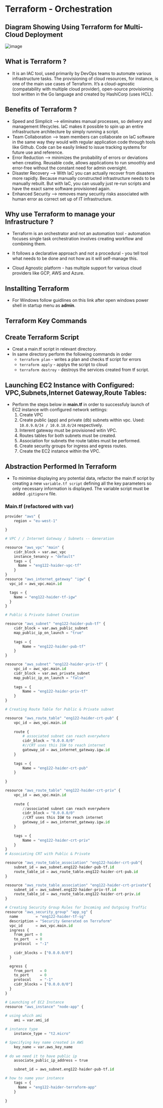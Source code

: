 # Terraform - Orchestration

## Diagram Showing Using Terraform for Multi-Cloud Deployment

![image](https://user-images.githubusercontent.com/97620055/189123364-ee2d3e4a-4bfc-4ebd-9b5a-35482c4b830b.png)

## What is Terraform ?

- It is an IAC tool, used primarily by DevOps teams to automate various infrastructure tasks. The provisioning of cloud resources, for instance, is one of the main use cases of Terraform. It’s a cloud-agnostic (compatability with multiple cloud provider), open-source provisioning tool written in the Go language and created by HashiCorp (uses HCL).

## Benefits of Terraform ?

- Speed and Simplicit --> eliminates manual processes, so delivery and management lifecycles. IaC makes it possible to spin up an entire infrastructure architecture by simply running a script.
- Team Collaboration --> team members can collaborate on IaC software in the same way they would with regular application code through tools like Github. Code can be easily linked to issue tracking systems for future use and reference.
- Error Reduction -->  minimizes the probability of errors or deviations when creating. Reusable code, allows applications to run smoothly and error-free without the constant need for admin oversight.
- Disaster Recovery --> With IaC you can actually recover from disasters more rapidly. Because manually constructed infrastructure needs to be manually rebuilt. But with IaC, you can usually just re-run scripts and have the exact same software provisioned again.
- Enhanced Security --> removes many security risks associated with human error as correct set up of IT infrastructure. 

## Why use Terraform to manage your Infrastructure ?

- Terraform is an orchestrator and not an automation tool - automation focuses single task orchestration involves creating workflow and combining them. 

- It follows a declarative approach and not a procedural - you tell tool what needs to be done and not how as it will self-manage this. 

- Cloud Agnostic platform - has multiple support for various cloud providers like GCP, AWS and Azure. 


## Installting Terraform

- For Windows follow guidlines on this link after open windows power shell in startup menu as **admin**.

## Terraform Key Commands

## Create Terraform Script

- Creat a main.tf script in relevant directory.
- In same directory perform the following commands in order
    - `terraform plan` - writes a plan and checks tf script for errors
    - `terraform apply` - applys the script to cloud
    - `terraform destroy` - destroys the services created from tf script.
  
## Launching EC2 Instance with Configured: VPC,Subnets,Internet Gateway,Route Tables:

- Perform the steps below in **main.tf** in order to successfuly launch of EC2 instance with configured network settings:
    1. Create VPC 
    2. Create public (app) and private (db) subnets within vpc. Used: `10.0.9.0/24 / 10.0.18.0/24` respectively.
    3. Interent gateway must be provisioned witin VPC. 
    4. Routes tables for both subnets must be created.
    5. Association for subnets the route tables must be performed.
    6. Create security groups for ingress and egress routes. 
    7. Create the EC2 instance within the VPC. 
 ## Abstraction Performed In Terraform

- To minimise displaying any potential data, refactor the main.tf script by creating a new `variable.tf script` defining all the key parameters so only necessary information is displayed. The variable script must be added `.gitignore` file.

### Main.tf (refactored with var)
   

``` python
provider "aws" {
    region = "eu-west-1"

}

# VPC / / Internet Gateway / Subnets -- Generation

resource "aws_vpc" "main" {
    cidr_block = var.awc_vpc
    instance_tenancy = "default"
    tags = {
      Name = "eng122-haider-vpc-tf"
    } 
}
resource "aws_internet_gateway" "igw" {
  vpc_id = aws_vpc.main.id

  tags = {
    Name = "eng122-haider-tf-igw"
  }
}

# Public & Private Subnet Creation

resource "aws_subnet" "eng122-haider-pub-tf" {
    cidr_block = var.aws_public_subnet
    map_public_ip_on_launch = "true"
    
    tags = {
        Name = "eng122-haider-pub-tf"
    }
}

resource "aws_subnet" "eng122-haider-priv-tf" {
    vpc_id = awc_vpc.main.id
    cidr_block = var.aws_private_subnet
    map_public_ip_on_launch = "false"
    
    tags = {
        Name = "eng122-haider-priv-tf"
    }
}

# Creating Route Table for Public & Private subnet 

resource "aws_route_table" "eng122-haider-crt-pub" {
    vpc_id = aws_vpc.main.id
    
    route {
        # associated subnet can reach everywhere
        cidr_block = "0.0.0.0/0" 
        #//CRT uses this IGW to reach internet
        gateway_id = aws_internet_gateway.igw.id 
    }
    
    tags = {
        Name = "eng122-haider-crt-pub"
    }
 
}

resource "aws_route_table" "eng122-haider-crt-priv" {
    vpc_id = aws_vpc.main.id
    
    route {
        //associated subnet can reach everywhere
        cidr_block = "0.0.0.0/0" 
        //CRT uses this IGW to reach internet
        gateway_id = aws_internet_gateway.igw.id 
    }
    
    tags = {
        Name = "eng122-haider-crt-priv"
    }
}
# Associating CRT with Public & Private

resource "aws_route_table_association" "eng122-haider-crt-pub"{
    subnet_id = aws_subnet.eng122-haider-pub-tf.id
    route_table_id = aws_route_table.eng122-haider-crt-pub.id
}

resource "aws_route_table_association" "eng122-haider-crt-private"{
    subnet_id = aws_subnet.eng122-haider-priv-tf.id
    route_table_id = aws_route_table.eng122-haider-crt-priv.id 
}

# Creating Security Group Rules for Incoming and Outgoing Traffic
resource "aws_security_group" "app_sg" {
  name        = "eng122-haider-tf-sg"
  description = "Security Generated on Terraform"
  vpc_id      = aws_vpc.main.id
  ingress {
    from_port = 0
    to_port   = 0
    protocol  = "-1"
    
    cidr_blocks = ["0.0.0.0/0"]
  }

  egress {
    from_port   = 0
    to_port     = 0
    protocol    = "-1"
    cidr_blocks = ["0.0.0.0/0"]
  }
}

# Launching of EC2 Instance
resource "aws_instance" "node-app" {
  
# using which ami
    ami = var.ami_id

# instance type
    instance_type = "t2.micro"

# Specifying key name created in AWS
    key_name = var.aws_key_name
      
# do we need it to have public ip
    associate_public_ip_address = true 

    subnet_id = aws_subnet.eng122-haider-pub-tf.id

# how to name your instance
    tags = {
      Name = "eng122-haider-terraform-app"
    }
    
}
```
